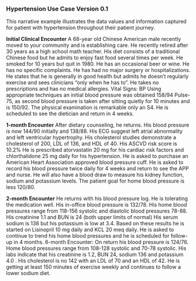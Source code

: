 ### Hypertension Use Case Version 0.1

This narrative example illustrates the data values and information captured for patient with hypertension throughout their patient journey.

**Initial Clinical Encounter**
A 68-year old Chinese American male recently moved to your community and is establishing care. He recently retired after 30 years as a high school math teacher. His diet consists of a traditional Chinese food but he admits to enjoy fast food several times per week. He smoked for 10 years but quit in 1980. He has an occasional beer or wine.
He has no specific complaints. He has had no major surgery or hospitalizations. He states that he is generally in good health but admits he doesn’t regularly exercise and sees clinicians “only when he has to”. He takes no prescriptions and has no medical allergies.
Vital Signs:
BP Using appropriate techniques an initial blood pressure was obtained 158/94 Pulse-75, as second blood pressure is taken after sitting quietly for 10 minutes and is 150/92.
The physical examination is remarkable only an S4.
He is scheduled to see the dietician and return in 4 weeks.

**1-month Encounter**
After dietary counseling, he returns.  His blood pressure is now 144/90 initially and 138/88. His ECG suggest left atrial abnormality and left ventricular hypertrophy. His cholesterol studies demonstrate a cholesterol of 200, LDL of 136, and HDL of 40. His ASCVD risk score is 10.2% He is prescribed atorvastatin 20 mg for his cardiac risk factors and chlorthalidone 25 mg daily for his hypertension. He is asked to purchase an American Heart Association approved blood pressure cuff. He is asked to record his blood pressure twice daily for 4 weeks and return to see the APP and nurse. He will also have a blood draw to measure his kidney function, sodium and potassium levels. The patient goal for home blood pressure is less 120/80.

**2-month Encounter**
He returns with his blood pressure log. He is tolerating the medication well. His in-office blood pressure is 132/78. His home blood pressures range from 118-156 systolic and diastolic blood pressures 78-88. His creatinine 1.1 and BUN is 24 (both upper limits of normal) His serum sodium is 138 but his potassium is low at 3.4. Based on these results he is started on Lisinopril 10 mg daily and KCL 20 meq daily. He is asked to continue to trend his home blood pressures and he is scheduled for follow-up in 4 months.
6-month Encounter:
On return his blood pressure is 124/76.  Home blood pressures range from 108-128 systolic and 70-78 systolic. His labs indicate that his creatinine is 1.2, BUN 24, sodium 136 and potassium 4.0 . His cholesterol is no 142 with an LDL of 70 and an HDL of 42. He is getting at least 150 minutes of exercise weekly and continues to follow a lower sodium diet.


